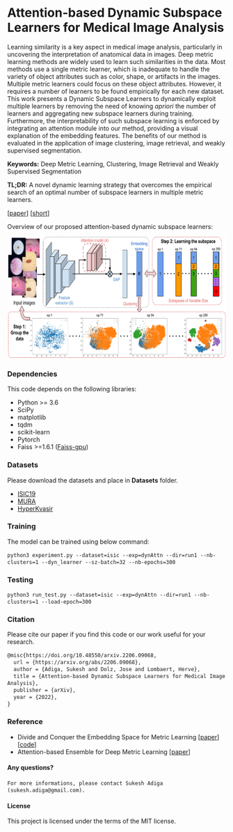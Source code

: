 # Attention-based Dynamic Subspace Learners for Medical Image Analysis
Learning similarity is a key aspect in medical image analysis, particularly in uncovering the interpretation of anatomical data in images. Deep metric learning methods are widely used to learn such similarities in the data. Most methods use a single metric learner, which is inadequate to handle the variety of object attributes such as color, shape, or artifacts in the images. Multiple metric learners could focus on these object attributes. However, it requires a number of learners to be found empirically for each new dataset. This work presents a Dynamic Subspace Learners to dynamically exploit multiple learners by removing the need of knowing _apriori_ the number of learners and aggregating new subspace learners during training. Furthermore, the interpretability of such subspace learning is enforced by integrating an attention module into our method, providing a visual explanation of the embedding features. The benefits of our method is evaluated in the application of image clustering, image retrieval, and weakly supervised segmentation.

**Keywords:** Deep Metric Learning, Clustering, Image Retrieval and Weakly Supervised Segmentation

**TL;DR:** A novel dynamic learning strategy that overcomes the empirical search of an optimal number of subspace learners in multiple metric learners.

[[paper](https://arxiv.org/abs/2206.09068)] [[short](https://openreview.net/forum?id=IHRUUHMeXcJ)]

Overview of our proposed attention-based dynamic subspace learners:

<img src = 'Figures/ADSL_arch.png' height = '280px'>

### Dependencies
This code depends on the following libraries:

- Python >= 3.6
- SciPy
- matplotlib
- tqdm
- scikit-learn
- Pytorch
- Faiss >=1.6.1 ([Faiss-gpu](https://pypi.org/project/faiss-gpu/))

### Datasets
Please download the datasets and place in **Datasets** folder.
- [ISIC19](https://challenge.isic-archive.com/data/#2019)
- [MURA](https://stanfordmlgroup.github.io/competitions/mura/)
- [HyperKvasir](https://datasets.simula.no/hyper-kvasir/)

### Training
The model can be trained using below command:  
```
python3 experiment.py --dataset=isic --exp=dynAttn --dir=run1 --nb-clusters=1 --dyn_learner --sz-batch=32 --nb-epochs=300
```

### Testing
```
python3 run_test.py --dataset=isic --exp=dynAttn --dir=run1 --nb-clusters=1 --load-epoch=300
```

### Citation
Please cite our paper if you find this code or our work useful for your research.

```
@misc{https://doi.org/10.48550/arxiv.2206.09068,
  url = {https://arxiv.org/abs/2206.09068},
  author = {Adiga, Sukesh and Dolz, Jose and Lombaert, Herve},
  title = {Attention-based Dynamic Subspace Learners for Medical Image Analysis},
  publisher = {arXiv},
  year = {2022},
}
```

### Reference
- Divide and Conquer the Embedding Space for Metric Learning [[paper](http://openaccess.thecvf.com/content_CVPR_2019/papers/Sanakoyeu_Divide_and_Conquer_the_Embedding_Space_for_Metric_Learning_CVPR_2019_paper.pdf)][[code](https://github.com/CompVis/metric-learning-divide-and-conquer)]
- Attention-based Ensemble for Deep Metric Learning [[paper](https://arxiv.org/pdf/1804.00382.pdf)]

#### Any questions?
```
For more informations, please contact Sukesh Adiga (sukesh.adiga@gmail.com).
```

#### License
This project is licensed under the terms of the MIT license. 
